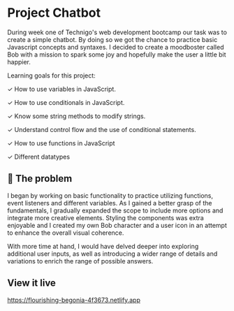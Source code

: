# Project Chatbot 

During week one of Technigo's web development bootcamp our task was to create a simple chatbot.
By doing so we got the chance to practice basic Javascript concepts and syntaxes.
I decided to create a moodboster called Bob with a mission to spark some joy and hopefully make the user a little bit happier.

Learning goals for this project:

✓ How to use variables in JavaScript.

✓ How to use conditionals in JavaScript.

✓ Know some string methods to modify strings.

✓ Understand control flow and the use of conditional statements.

✓ How to use functions in JavaScript

✓ Different datatypes


## 🚨 The problem

I began by working on basic functionality to practice utilizing functions, event listeners and different variables.
As I gained a better grasp of the fundamentals, I gradually expanded the scope to include more options and integrate more 
creative elements. Styling the components was extra enjoyable and I created my own Bob character and a user icon in an attempt to enhance the overall visual coherence.

With more time at hand, I would have delved deeper into exploring additional user inputs, as well as introducing a wider range of details and variations to enrich the range of possible answers. 

## View it live

https://flourishing-begonia-4f3673.netlify.app
